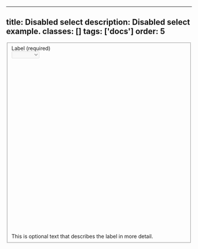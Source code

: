 <!--
 *              Copyright (c) 2025 Visa, Inc.
 *
 * Licensed under the Apache License, Version 2.0 (the "License");
 * you may not use this file except in compliance with the License.
 * You may obtain a copy of the License at
 *
 *         http://www.apache.org/licenses/LICENSE-2.0
 *
 * Unless required by applicable law or agreed to in writing, software
 * distributed under the License is distributed on an "AS IS" BASIS,
 * WITHOUT WARRANTIES OR CONDITIONS OF ANY KIND, either express or implied.
 * See the License for the specific language governing permissions and
 * limitations under the License.
 *
 -->
---
title: Disabled select
description: Disabled select example. 
classes: []
tags: ['docs']
order: 5
---

<fieldset aria-labelledby="select-disabled-label" class="v-flex v-flex-col v-gap-4">
  <label class="v-label" for="select-disabled-field" id="select-disabled-label">
    Label (required)
  </label>
  <div class="v-input-container v-surface">
    <select aria-describedby="select-disabled-message" class="v-input" disabled="" id="select-disabled-field" name="select-disabled-example" required="">
      <option value="">
      </option>
      <option value="1">
        Option A
      </option>
      <option value="2">
        Option B
      </option>
      <option value="3">
        Option C
      </option>
      <option value="4">
        Option D
      </option>
    </select>
    <div class="v-input-control">
      <svg aria-hidden="true" class="v-icon v-icon-visa v-icon-tiny" focusable="false" viewbox="0 0 16 16">
        <use href="#visa-chevron-down-tiny">
        </use>
      </svg>
    </div>
  </div>
  <span class="v-input-message" id="select-disabled-message">
    This is optional text that describes the label in more detail.
  </span>
</fieldset>
